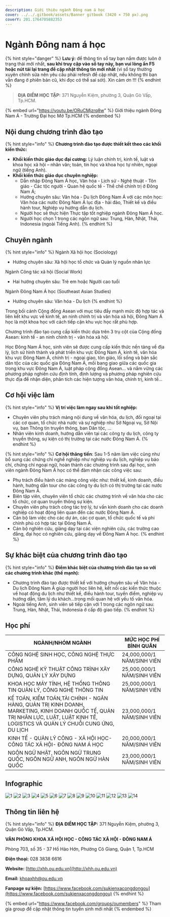 ```yaml
---
description: Giới thiệu ngành Đông nam á học
cover: ../../.gitbook/assets/Banner gitbook (3420 × 750 px).png
coverY: 201.1764705882353
---
```


# Ngành Đông nam á học

{% hint style="danger" %}
**Lưu ý:** để thông tin sổ tay bạn nắm được luôn ở trạng thái mới nhất, **sau khi truy cập vào sổ tay này, bạn vui lòng ấn F5 hoặc nút tải lại trang để cập nhật thông tin mới nhất** (vì sổ tay thường xuyên chỉnh sửa nên yêu cầu phải refesh để cập nhật, nếu không thì bạn vẫn đang ở phiên bản cũ, khi đọc có thể sai sót). Xin cảm ơn !!!
{% endhint %}

> **ĐỊA ĐIỂM HỌC TẬP:** 371 Nguyễn Kiệm, phường 3, Quận Gò Vấp, Tp.HCM.

{% embed url="https://youtu.be/ORuCMjzrq8w" %}
Giới thiệu ngành Đông Nam Á - Trường Đại học Mở Tp.HCM
{% endembed %}

## Nội dung chương trình đào tạo

{% hint style="info" %}
**Chương trình đào tạo được thiết kết theo các khối kiến thức:**

* **Khối kiến thức giáo dục đại cương:** Lý luận chính trị, kinh tế, luật và khoa học xã hội – nhân văn; toán, tin học và khoa học tự nhiên, ngoại ngữ (tiếng Anh).
* **Khối kiến thức giáo dục chuyên nghiệp:**
  * Dẫn nhập Đông Nam Á học, Văn hóa - Lịch sử - Nghệ thuật - Tôn giáo - Các tộc người - Quan hệ quốc tế - Thể chế chính trị ở Đông Nam Á;
  * Hướng chuyên sâu: Văn hóa - Du lịch Đông Nam Á với các môn học: Văn hóa các nước Đông Nam Á lục địa - hải đảo, Thiết kế và điều hành tour, Nghiệp vụ hướng dẫn du lịch.
  * Người học sẽ thực hiện Thực tập tốt nghiệp ngành Đông Nam Á học.
  * Người học chọn 1 trong các ngôn ngữ sau: Trung, Hàn, Nhật, Thái, Indonesia (ngoài Tiếng Anh).
{% endhint %}

## Chuyên ngành

{% hint style="info" %}
Ngành Xã hội học (Sociology)

* Hướng chuyên sâu: Xã hội học tổ chức và Quản lý nguồn nhân lực

Ngành Công tác xã hội (Social Work)

* Hai hướng chuyên sâu: Trẻ em hoặc Người cao tuổi

Ngành Đông Nam Á học (Southeast Asian Studies)

* Hướng chuyên sâu: Văn hóa - Du lịch
{% endhint %}

Trong bối cảnh Cộng đồng Asean với mục tiêu đẩy mạnh mức độ hợp tác và liên kết khu vực về kinh tế, an ninh chính trị và văn hóa xã hội, Đông Nam Á học là một khoa học với cách tiếp cận khu vực học rất phù hợp.

Chương trình đào tạo cung cấp kiến thức dựa trên 3 trụ cột của Cộng đồng Asean: kinh tế - an ninh chính trị - văn hóa xã hội.

Học Đông Nam Á học, sinh viên sẽ được cung cấp kiến thức nền tảng về địa lý, lịch sử hình thành và phát triển khu vực Đông Nam Á, kinh tế, văn hóa khu vực Đông Nam Á, chính trị - ngoại giao, tôn giáo, lối sống và bản sắc dân tộc của các quốc gia Đông Nam Á, mối bang giao giữa các quốc gia trong khu vực Đông Nam Á, luật pháp cộng đồng Asean… và nắm vững các phương pháp nghiên cứu định tính, định lượng và phương pháp nghiên cứu thực địa để nhận diện, phân tích các hiện tượng văn hóa, chính trị, kinh tế…

## Cơ hội việc làm

{% hint style="info" %}
**Vị trí việc làm ngay sau khi tốt nghiệp:**

* Chuyên viên phụ trách mảng nội dung về văn hóa, du lịch, đối ngoại tại các cơ quan, tổ chức nhà nước và sự nghiệp như Sở Ngoại vụ, Sở Nội vụ, ban Thông tin truyền thông, ban Dân tộc, …
* Nhân viên kinh doanh, hướng dẫn viên tại các công ty du lịch, công ty truyền thông, sự kiện có thị trường tại các nước Đông Nam Á.
{% endhint %}

{% hint style="info" %}
**Cơ hội thăng tiến**: Sau 1-5 năm làm việc cũng như bổ sung các chứng chỉ nghề nghiệp như nghiệp vụ du lịch, nghiệp vụ báo chí, chứng chỉ ngoại ngữ, hoàn thành các chương trình sau đại học, sinh viên ngành Đông Nam Á học có thể đảm nhận các công việc sau:

* Phụ trách điều hành các mảng công việc như: thiết kế, kinh doanh, điều hành, hướng dẫn tour cho các công ty du lịch có thị trường tại các nước Đông Nam Á.
* Biên tập viên, chuyên viên tổ chức các chương trình về văn hóa cho các tổ chức, cơ quan truyền thông sự kiện.
* Chuyên viên phụ trách công tác trợ lý, tư vấn kinh doanh cho các doanh nghiệp có hoạt động liên quan đến các nước Đông Nam Á.
* Cán bộ làm việc cho các dự án, các cơ quan, tổ chức quốc tế và phi chính phủ có hợp tác tại Đông Nam Á.
* Cán bộ nghiên cứu, giảng dạy tại các viện nghiên cứu, các trường cao đẳng, đại học có nghiên cứu, giảng dạy về Đông Nam Á học.
{% endhint %}

## Sự khác biệt của chương trình đào tạo

{% hint style="info" %}
**Điểm khác biệt của chương trình đào tạo so với các chương trình khác (thế mạnh):**

* Chương trình đào tạo được thiết kế với hướng chuyên sâu về Văn hóa - Du lịch Đông Nam Á giúp người học liên hệ, kết nối các kiến thức thuộc về hoạt động du lịch như thiết kế, điều hành tour, tuyến điểm, nghiệp vụ hướng dẫn, tâm lý du khách…trong mối quan hệ với yếu tố văn hóa.
* Ngoài tiếng Anh, sinh viên sẽ tiếp cận với 1 trong các ngôn ngữ sau: Trung, Hàn, Nhật, Thái, Indonesia ở cấp độ giao tiếp.
{% endhint %}

## Học phí

| NGÀNH/NHÓM NGÀNH                                                                                                                                                                  | MỨC HỌC PHÍ BÌNH QUÂN      |
| --------------------------------------------------------------------------------------------------------------------------------------------------------------------------------- | -------------------------- |
| CÔNG NGHỆ SINH HỌC, CÔNG NGHỆ THỰC PHẨM                                                                                                                                           | 24,000,000/1 NĂM/SINH VIÊN |
| CÔNG NGHỆ KỸ THUẬT CÔNG TRÌNH XÂY DỰNG, QUẢN LÝ XÂY DỰNG                                                                                                                          | 25,000,000/1 NĂM/SINH VIÊN |
| KHOA HỌC MÁY TÍNH, HỆ THỐNG THÔNG TIN QUẢN LÝ, CÔNG NGHỆ THÔNG TIN                                                                                                                | 25,000,000/1 NĂM/SINH VIÊN |
| KẾ TOÁN, KIỂM TOÁN,TÀI CHÍNH - NGÂN HÀNG, QUẢN TRỊ KINH DOANH, MARKETING, KINH DOANH QUỐC TẾ, QUẢN TRỊ NHÂN LỰC, LUẬT, LUẬT KINH TẾ, LOGISTICS VÀ QUẢN LÝ CHUỖI CUNG ỨNG, DU LỊCH | 23,000,000/1 NĂM/SINH VIÊN |
| KINH TẾ - QUẢN LÝ CÔNG - XÃ HỘI HỌC- CÔNG TÁC XÃ HỘI- ĐÔNG NAM Á HỌC                                                                                                              | 20,000,000/1 NĂM/SINH VIÊN |
| NGÔN NGỮ NHẬT, NGÔN NGỮ TRUNG QUỐC, NGÔN NGỮ ANH, NGÔN NGỮ HÀN QUỐC                                                                                                               | 23,000,000/1 NĂM/SINH VIÊN |

## Infographic

![1](<../../.gitbook/assets/1 - tiêu đề (1).png>) ![2](<../../.gitbook/assets/2 - giới thiệu chung (12).png>) ![3](<../../.gitbook/assets/3 - đầu ra - việc làm (3).png>) ![4](<../../.gitbook/assets/4 - việc làm 1 (1).png>) ![5](<../../.gitbook/assets/5 - việc làm 2.png>) ![6](<../../.gitbook/assets/6 - ngành - chuyên ngành (1).png>) ![7](<../../.gitbook/assets/7 - chuyên ngành 1.png>) ![8](<../../.gitbook/assets/8 - chuyên ngành 2.png>) ![9](<../../.gitbook/assets/9 - chuyên ngành 2.png>) ![10](<../../.gitbook/assets/10 - ngành - chuyên ngành (1).png>) ![11](<../../.gitbook/assets/11 - chương trình 1.png>) ![12](<../../.gitbook/assets/13 - học phí (2).png>) ![13](<../../.gitbook/assets/14 - học phí (3).png>) ![14](<../../.gitbook/assets/15 - liên hệ (2).png>)

## Thông tin liên hệ

{% hint style="info" %}
**ĐỊA ĐIỂM HỌC TẬP:** 371 Nguyễn Kiệm, phường 3, Quận Gò Vấp, Tp.HCM.

**VĂN PHÒNG KHOA XÃ HỘI HỌC - CÔNG TÁC XÃ HỘI - ĐÔNG NAM Á**

Phòng 703, số 35 - 37 Hồ Hảo Hớn, Phường Cô Giang, Quận 1, Tp.HCM

**Điện thoại:** 028 3838 6616

**Website:** [http://xhh.ou.edu.vn](http://xhh.ou.edu.vn)

**Email:** [khoaxhh@ou.edu.vn](mailto:khoaxhh@ou.edu.vn)

**Fanpage sự kiện:** [https://www.facebook.com/sukienxacongdongou](https://www.facebook.com/sukienxacongdongou)
{% endhint %}

{% embed url="https://www.facebook.com/groups/oumembers" %}
Tham gia group để cập nhật thông tin tuyển sinh mới nhất
{% endembed %}
